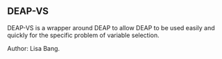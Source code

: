 DEAP-VS
---

DEAP-VS is a wrapper around DEAP to allow DEAP to be used easily and quickly for the specific problem of variable selection.


Author: Lisa Bang.
